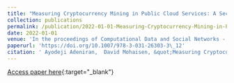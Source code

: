 ```yaml
---
title: "Measuring Cryptocurrency Mining in Public Cloud Services: A Security Perspective"
collection: publications
permalink: /publication/2022-01-01-Measuring-Cryptocurrency-Mining-in-Public-Cloud-Services-A-Security-Perspective
date: 2022-01-01
venue: 'In the proceedings of Computational Data and Social Networks - 11th International Conference, CSoNet 2022, Virtual Event, December 5-7, 2022, Proceedings'
paperurl: 'https://doi.org/10.1007/978-3-031-26303-3\_12'
citation: ' Ayodeji Adeniran,  David Mohaisen, &quot;Measuring Cryptocurrency Mining in Public Cloud Services: A Security Perspective.&quot; In the proceedings of Computational Data and Social Networks - 11th International Conference, CSoNet 2022, Virtual Event, December 5-7, 2022, Proceedings, 2022.'
---
```

[Access paper here](https://doi.org/10.1007/978-3-031-26303-3\_12){:target="_blank"}
